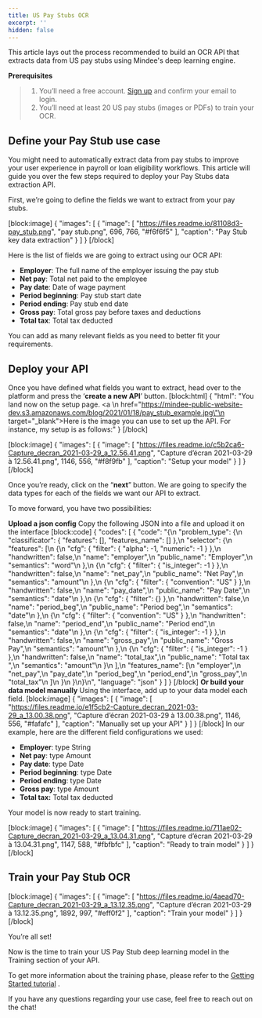 ```yaml
---
title: US Pay Stubs OCR
excerpt: ''
hidden: false
---
```

This article lays out the process recommended to build an OCR API that extracts data from US pay stubs using Mindee's deep learning engine.

**Prerequisites**
> 1. You’ll need a free account. [Sign up](https://platform.mindee.com/signup) and confirm your email to login.
> 2. You’ll need at least 20 US pay stubs (images or PDFs) to train your OCR.
 
## Define your Pay Stub use case
 

You might need to automatically extract data from pay stubs to improve your user experience in payroll or loan eligibility workflows. This article will guide you over the few steps required to deploy your Pay Stubs data extraction API.

First, we’re going to define the fields we want to extract from your pay stubs.

 
[block:image]
{
  "images": [
    {
      "image": [
        "https://files.readme.io/81108d3-pay_stub.png",
        "pay stub.png",
        696,
        766,
        "#f6f6f5"
      ],
      "caption": "Pay Stub key data extraction"
    }
  ]
}
[/block]
 

Here is the list of fields we are going to extract using our OCR API:


  *  **Employer**: The full name of the employer issuing the pay stub
  *  **Net pay**: Total net paid to the employee
  *  **Pay date**: Date of wage payment
  *  **Period beginning**: Pay stub start date
  *  **Period ending**: Pay stub end date
  *  **Gross pay**: Total gross pay before taxes and deductions
  *  **Total tax**: Total tax deducted
 
You can add as many relevant fields as you need to better fit your requirements.

## Deploy your API
 

Once you have defined what fields you want to extract, head over to the platform and press the ‘**create a new API**’ button.
[block:html]
{
  "html": "You land now on the setup page. <a \n   href=\"https://mindee-public-website-dev.s3.amazonaws.com/blog/2021/01/18/pay_stub_example.jpg\"\n   target=\"_blank\">Here is the image</a> you can use to set up the API. For instance, my setup is as follows:"
}
[/block]

[block:image]
{
  "images": [
    {
      "image": [
        "https://files.readme.io/c5b2ca6-Capture_decran_2021-03-29_a_12.56.41.png",
        "Capture d’écran 2021-03-29 à 12.56.41.png",
        1146,
        556,
        "#f8f9fb"
      ],
      "caption": "Setup your model"
    }
  ]
}
[/block]
 

 

Once you’re ready, click on the “**next**” button. We are going to specify the data types for each of the fields we want our API to extract.


 

To move forward, you have two possibilities:

**Upload a json config**
 Copy the following JSON into a file and upload it on the interface
[block:code]
{
  "codes": [
    {
      "code": "{\n  \"problem_type\": {\n    \"classificator\": { \"features\": [], \"features_name\": [] },\n    \"selector\": {\n      \"features\": [\n        {\n          \"cfg\": { \"filter\": { \"alpha\": -1, \"numeric\": -1 } },\n          \"handwritten\": false,\n          \"name\": \"employer\",\n          \"public_name\": \"Employer\",\n          \"semantics\": \"word\"\n        },\n        {\n          \"cfg\": { \"filter\": { \"is_integer\": -1 } },\n          \"handwritten\": false,\n          \"name\": \"net_pay\",\n          \"public_name\": \"Net Pay\",\n          \"semantics\": \"amount\"\n        },\n        {\n          \"cfg\": { \"filter\": { \"convention\": \"US\" } },\n          \"handwritten\": false,\n          \"name\": \"pay_date\",\n          \"public_name\": \"Pay Date\",\n          \"semantics\": \"date\"\n        },\n        {\n          \"cfg\": { \"filter\": {} },\n          \"handwritten\": false,\n          \"name\": \"period_beg\",\n          \"public_name\": \"Period beg\",\n          \"semantics\": \"date\"\n        },\n        {\n          \"cfg\": { \"filter\": { \"convention\": \"US\" } },\n          \"handwritten\": false,\n          \"name\": \"period_end\",\n          \"public_name\": \"Period end\",\n          \"semantics\": \"date\"\n        },\n        {\n          \"cfg\": { \"filter\": { \"is_integer\": -1 } },\n          \"handwritten\": false,\n          \"name\": \"gross_pay\",\n          \"public_name\": \"Gross Pay\",\n          \"semantics\": \"amount\"\n        },\n        {\n          \"cfg\": { \"filter\": { \"is_integer\": -1 } },\n          \"handwritten\": false,\n          \"name\": \"total_tax\",\n          \"public_name\": \"Total tax \",\n          \"semantics\": \"amount\"\n        }\n      ],\n      \"features_name\": [\n        \"employer\",\n        \"net_pay\",\n        \"pay_date\",\n        \"period_beg\",\n        \"period_end\",\n        \"gross_pay\",\n        \"total_tax\"\n      ]\n    }\n  }\n}\n",
      "language": "json"
    }
  ]
}
[/block]
**Or build your data model manually**
Using the interface, add up to your data model each field. 
[block:image]
{
  "images": [
    {
      "image": [
        "https://files.readme.io/e1f5cb2-Capture_decran_2021-03-29_a_13.00.38.png",
        "Capture d’écran 2021-03-29 à 13.00.38.png",
        1146,
        556,
        "#fafafc"
      ],
      "caption": "Manually set up your API"
    }
  ]
}
[/block]
In our example, here are the different field configurations we used:

  * **Employer**: type String 
  *  **Net pay**: type Amount
  *  **Pay date**: type Date
  *  **Period beginning**: type Date 
  *  **Period ending**: type Date
  *  **Gross pay**: type Amount
  *  **Total tax:** Total tax deducted

Your model is now ready to start training. 

 
[block:image]
{
  "images": [
    {
      "image": [
        "https://files.readme.io/711ae02-Capture_decran_2021-03-29_a_13.04.31.png",
        "Capture d’écran 2021-03-29 à 13.04.31.png",
        1147,
        588,
        "#fbfbfc"
      ],
      "caption": "Ready to train model"
    }
  ]
}
[/block]
 

 

## Train your Pay Stub OCR
 
[block:image]
{
  "images": [
    {
      "image": [
        "https://files.readme.io/4aead70-Capture_decran_2021-03-29_a_13.12.35.png",
        "Capture d’écran 2021-03-29 à 13.12.35.png",
        1892,
        997,
        "#eff0f2"
      ],
      "caption": "Train your model"
    }
  ]
}
[/block]


 

You’re all set! 

 

Now is the time to train your US Pay Stub deep learning model in the Training section of your API. 

 

To get more information about the training phase, please refer to the [Getting Started tutorial](doc:build-your-first-document-parsing-api) .

If you have any questions regarding your use case, feel free to reach out on the chat!